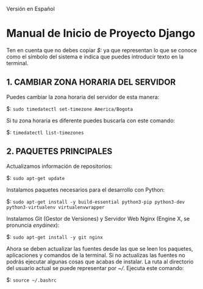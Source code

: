 Versión en Español
# Manual de Inicio de Proyecto Django

Ten en cuenta que no debes copiar *$:* ya que representan lo que se conoce como el símbolo del sistema e indica que puedes introducir texto en la terminal.

## 1. CAMBIAR ZONA HORARIA DEL SERVIDOR

Puedes cambiar la zona horaria del servidor de esta manera:

$: `sudo timedatectl set-timezone America/Bogota`

Si tu zona horaria es diferente puedes buscarla con este comando:

$: `timedatectl list-timezones`

## 2. PAQUETES PRINCIPALES

Actualizamos información de repositorios:

$: `sudo apt-get update`

Instalamos paquetes necesarios para el desarrollo con Python:

$: `sudo apt-get install -y build-essential python3-pip python3-dev python3-virtualenv virtualenvwrapper`

Instalamos Git (Gestor de Versiones) y Servidor Web Nginx (Engine X, se pronuncia *enyáinex*):

$: `sudo apt-get install -y git nginx`

Ahora se deben actualizar las fuentes desde las que se leen los paquetes, aplicaciones y comandos de la terminal. Si no actualizas las fuentes no podrás ejecutar algunas cosas que acabas de instalar. La ruta al directorio del usuario actual se puede representar por *~/*. Ejecuta este comando:

$: `source ~/.bashrc`

